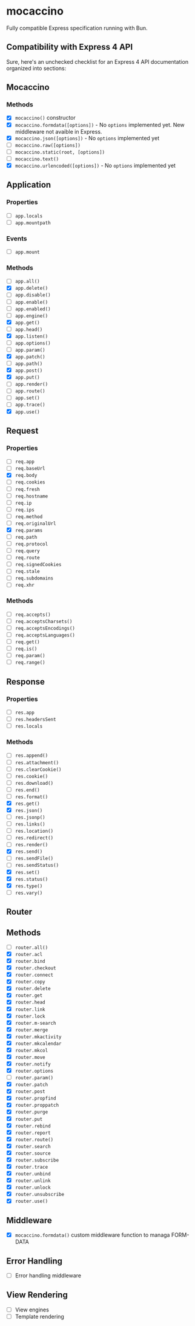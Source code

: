 # mocaccino
Fully compatible Express specification running with Bun.

## Compatibility with Express 4 API

Sure, here's an unchecked checklist for an Express 4 API documentation organized into sections:

## Mocaccino

### Methods
- [X] `mocaccino()` constructor
- [X] `mocaccino.formdata([options])` - No `options` implemented yet. New middleware not avaible in Express.
- [X] `mocaccino.json([options])` - No `options` implemented yet
- [ ] `mocaccino.raw([options])`
- [ ] `mocaccino.static(root, [options])`
- [ ] `mocaccino.text()`
- [X] `mocaccino.urlencoded([options])` - No `options` implemented yet

## Application

### Properties
- [ ] `app.locals`
- [ ] `app.mountpath`

### Events
- [ ] `app.mount`

### Methods
- [ ] `app.all()`
- [X] `app.delete()`
- [ ] `app.disable()`
- [ ] `app.enable()`
- [ ] `app.enabled()`
- [ ] `app.engine()`
- [X] `app.get()`
- [ ] `app.head()`
- [X] `app.listen()`
- [ ] `app.options()`
- [ ] `app.param()`
- [X] `app.patch()`
- [ ] `app.path()`
- [X] `app.post()`
- [X] `app.put()`
- [ ] `app.render()`
- [ ] `app.route()`
- [ ] `app.set()`
- [ ] `app.trace()`
- [X] `app.use()`

## Request

### Properties

- [ ] `req.app`
- [ ] `req.baseUrl`
- [X] `req.body`
- [ ] `req.cookies`
- [ ] `req.fresh`
- [ ] `req.hostname`
- [ ] `req.ip`
- [ ] `req.ips`
- [ ] `req.method`
- [ ] `req.originalUrl`
- [X] `req.params`
- [ ] `req.path`
- [ ] `req.protocol`
- [ ] `req.query`
- [ ] `req.route`
- [ ] `req.signedCookies`
- [ ] `req.stale`
- [ ] `req.subdomains`
- [ ] `req.xhr`

### Methods

- [ ] `req.accepts()`
- [ ] `req.acceptsCharsets()`
- [ ] `req.acceptsEncodings()`
- [ ] `req.acceptsLanguages()`
- [ ] `req.get()`
- [ ] `req.is()`
- [ ] `req.param()`
- [ ] `req.range()`

## Response

### Properties

- [ ] `res.app`
- [ ] `res.headersSent`
- [ ] `res.locals`

### Methods

- [ ] `res.append()`
- [ ] `res.attachment()`
- [ ] `res.clearCookie()`
- [ ] `res.cookie()`
- [ ] `res.download()`
- [ ] `res.end()`
- [ ] `res.format()`
- [X] `res.get()`
- [X] `res.json()`
- [ ] `res.jsonp()`
- [ ] `res.links()`
- [ ] `res.location()`
- [ ] `res.redirect()`
- [ ] `res.render()`
- [X] `res.send()`
- [ ] `res.sendFile()`
- [ ] `res.sendStatus()`
- [X] `res.set()`
- [X] `res.status()`
- [X] `res.type()`
- [ ] `res.vary()`

## Router

## Methods

- [ ] `router.all()`
- [X] `router.acl`
- [X] `router.bind`
- [X] `router.checkout`
- [X] `router.connect`
- [X] `router.copy`
- [X] `router.delete`
- [X] `router.get`
- [X] `router.head`
- [X] `router.link`
- [X] `router.lock`
- [X] `router.m-search`
- [X] `router.merge`
- [X] `router.mkactivity`
- [X] `router.mkcalendar`
- [X] `router.mkcol`
- [X] `router.move`
- [X] `router.notify`
- [X] `router.options`
- [ ] `router.param()`
- [X] `router.patch`
- [X] `router.post`
- [X] `router.propfind`
- [X] `router.proppatch`
- [X] `router.purge`
- [X] `router.put`
- [X] `router.rebind`
- [X] `router.report`
- [X] `router.route()`
- [X] `router.search`
- [X] `router.source`
- [X] `router.subscribe`
- [X] `router.trace`
- [X] `router.unbind`
- [X] `router.unlink`
- [X] `router.unlock`
- [X] `router.unsubscribe`
- [X] `router.use()`

## Middleware

- [X] `mocaccino.formdata()` custom middleware function to managa FORM-DATA

## Error Handling

- [ ] Error handling middleware

## View Rendering

- [ ] View engines
- [ ] Template rendering
